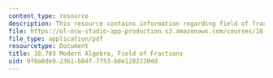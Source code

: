 ```yaml
---
content_type: resource
description: This resource contains information regarding field of fractions.
file: https://ol-ocw-studio-app-production.s3.amazonaws.com/courses/18-703-modern-algebra-spring-2013/9f0a8de92361b04f7f53b8e1202220dd_MIT18_703S13_pra_l_17.pdf
file_type: application/pdf
resourcetype: Document
title: 18.703 Modern Algebra, Field of Fractions
uid: 9f0a8de9-2361-b04f-7f53-b8e1202220dd
---
```

